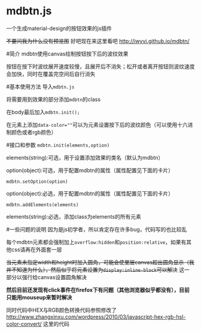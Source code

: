 # mdbtn.js
一个生成material-design的按钮效果的js插件

~~不要问我为什么没有预览图~~
好吧现在来这里看吧
http://iwyvi.github.io/mdbtn/

#简介
mdbtn使用canvas绘制按钮按下后的波纹效果

按钮在按下时波纹展开速度较慢，且展开后不消失；松开或者离开按钮则波纹速度会加快，同时在覆盖完空间后自行消失

#基本使用方法
导入`mdbtn.js`

将需要用到效果的部分添加`mdbtn`的class

在body最后加入`mdbtn.init();`

在元素上添加`data-color=""`可以为元素设置按下后的波纹颜色（可以使用十六进制颜色或者rgb颜色）

#接口和参数
`mdbtn.init(elements,option)`

elements(string):可选，用于设置添加效果的类名（默认为mdbtn）

option(object):可选，用于配置mdbtn的属性（属性配置见下面的卡片）

`mdbtn.setOption(option)`

option(object):必选，用于配置mdbtn的属性（属性配置见下面的卡片）

`mdbtn.addElements(elements)`

elements(string):必选，添加class为elements的所有元素

#一些问题的说明
因为是js初学者，所以肯定存在许多bug，代码写的也比较乱

每个mdbtn元素都会强制加上`overflow:hidden`和`position:relative`，如果有其他css请再在外面套一层

~~当元素未指定width和height时加入圆角，可能会使里层canvas超出圆角显示（我并不知道为什么），然后似乎将元素设置为`display:inline-block`可以解决~~
这一部分以强行给canvas设置圆角解决
 
**然后目前还发现有click事件在firefox下有问题（其他浏览器似乎都没有），目前只能用mouseup来暂时解决**

同时代码中HEX与RGB颜色转换代码参照修改了
http://www.zhangxinxu.com/wordpress/2010/03/javascript-hex-rgb-hsl-color-convert/
这里的代码

